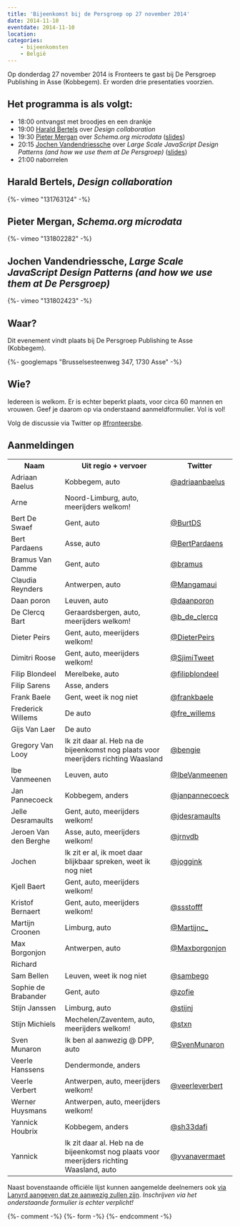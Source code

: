 ```yaml
---
title: 'Bijeenkomst bij de Persgroep op 27 november 2014'
date: 2014-11-10
eventdate: 2014-11-10
location:
categories:
    - bijeenkomsten 
    - België
---
```


Op donderdag 27 november 2014 is Fronteers te gast bij De Persgroep Publishing in Asse (Kobbegem). Er worden drie presentaties voorzien.

## Het programma is als volgt:

-   18:00 ontvangst met broodjes en een drankje
-   19:00 [Harald Bertels](https://twitter.com/Bizonder) over _Design collaboration_
-   19:30 [Pieter Mergan](https://twitter.com/FirstManOnDaMoo) over _Schema.org microdata_ ([slides](http://www.slideshare.net/FirstManOnDaMoon/fronteers-schemaorgv2))
-   20:15 [Jochen Vandendriessche](https://twitter.com/joggink) over _Large Scale JavaScript Design Patterns (and how we use them at De Persgroep)_ ([slides](http://static.joggink.com/fronteers/js-patterns/#/))
-   21:00 naborrelen

## Harald Bertels, _Design collaboration_

<div>
    {%- vimeo "131763124" -%}
</div>

## Pieter Mergan, _Schema.org microdata_

<div>
    {%- vimeo "131802282" -%}
</div>

## Jochen Vandendriessche, _Large Scale JavaScript Design Patterns (and how we use them at De Persgroep)_

<div>
    {%- vimeo "131802423" -%}
</div>

## Waar?

Dit evenement vindt plaats bij De Persgroep Publishing te Asse (Kobbegem).

{%- googlemaps "Brusselsesteenweg 347, 1730 Asse" -%}

## Wie?

Iedereen is welkom. Er is echter beperkt plaats, voor circa 60 mannen en vrouwen. Geef je daarom op via onderstaand aanmeldformulier. Vol is vol!

Volg de discussie via Twitter op [#fronteersbe](https://twitter.com/search?q=%23fronteersbe).

## Aanmeldingen

<table>
<tr>
<th scope="col">Naam</th>
<th scope="col">Uit regio + vervoer</th>
<th scope="col">Twitter</th>
</tr>
<tr>
<td>Adriaan Baelus</td>
<td>Kobbegem, auto</td>
<td><a href="https://twitter.com/adriaanbaelus" rel="nofollow">@adriaanbaelus</a></td>
</tr>
<tr>
<td>Arne</td>
<td>Noord-Limburg, auto, meerijders welkom!</td>
<td></td>
</tr>
<tr>
<td>Bert De Swaef</td>
<td>Gent, auto</td>
<td><a href="https://twitter.com/BurtDS" rel="nofollow">@BurtDS</a></td>
</tr>
<tr>
<td>Bert Pardaens</td>
<td>Asse, auto</td>
<td><a href="https://twitter.com/BertPardaens" rel="nofollow">@BertPardaens</a></td>
</tr>
<tr>
<td>Bramus Van Damme</td>
<td>Gent, auto</td>
<td><a href="https://twitter.com/bramus" rel="nofollow">@bramus</a></td>
</tr>
<tr>
<td>Claudia Reynders</td>
<td>Antwerpen, auto</td>
<td><a href="https://twitter.com/Mangamaui" rel="nofollow">@Mangamaui</a></td>
</tr>
<tr>
<td>Daan poron</td>
<td>Leuven, auto</td>
<td><a href="https://twitter.com/daanporon" rel="nofollow">@daanporon</a></td>
</tr>
<tr>
<td>De Clercq Bart</td>
<td>Geraardsbergen, auto, meerijders welkom!</td>
<td><a href="https://twitter.com/b_de_clercq" rel="nofollow">@b_de_clercq</a></td>
</tr>
<tr>
<td>Dieter Peirs</td>
<td>Gent, auto, meerijders welkom!</td>
<td><a href="https://twitter.com/DieterPeirs" rel="nofollow">@DieterPeirs</a></td>
</tr>
<tr>
<td>Dimitri Roose</td>
<td>Gent, auto, meerijders welkom!</td>
<td><a href="https://twitter.com/SjimiTweet" rel="nofollow">@SjimiTweet</a></td>
</tr>
<tr>
<td>Filip Blondeel</td>
<td>Merelbeke, auto</td>
<td><a href="https://twitter.com/filipblondeel" rel="nofollow">@filipblondeel</a></td>
</tr>
<tr>
<td>Filip Sarens</td>
<td>Asse, anders</td>
<td></td>
</tr>
<tr>
<td>Frank Baele</td>
<td>Gent, weet ik nog niet</td>
<td><a href="https://twitter.com/frankbaele" rel="nofollow">@frankbaele</a></td>
</tr>
<tr>
<td>Frederick Willems</td>
<td>De auto</td>
<td><a href="https://twitter.com/fre_willems" rel="nofollow">@fre_willems</a></td>
</tr>
<tr>
<td>Gijs Van Laer</td>
<td>De auto</td>
<td></td>
</tr>
<tr>
<td>Gregory Van Looy</td>
<td>Ik zit daar al. Heb na de bijeenkomst nog plaats voor meerijders richting Waasland</td>
<td><a href="https://twitter.com/bengie" rel="nofollow">@bengie</a></td>
</tr>
<tr>
<td>Ibe Vanmeenen</td>
<td>Leuven, auto</td>
<td><a href="https://twitter.com/IbeVanmeenen" rel="nofollow">@IbeVanmeenen</a></td>
</tr>
<tr>
<td>Jan Pannecoeck</td>
<td>Kobbegem, anders</td>
<td><a href="https://twitter.com/janpannecoeck" rel="nofollow">@janpannecoeck</a></td>
</tr>
<tr>
<td>Jelle Desramaults</td>
<td>Gent, auto, meerijders welkom!</td>
<td><a href="https://twitter.com/jdesramaults" rel="nofollow">@jdesramaults</a></td>
</tr>
<tr>
<td>Jeroen Van den Berghe</td>
<td>Asse, auto, meerijders welkom!</td>
<td><a href="https://twitter.com/jrnvdb" rel="nofollow">@jrnvdb</a></td>
</tr>
<tr>
<td>Jochen</td>
<td>Ik zit er al, ik moet daar blijkbaar spreken, weet ik nog niet</td>
<td><a href="https://twitter.com/joggink" rel="nofollow">@joggink</a></td>
</tr>
<tr>
<td>Kjell Baert</td>
<td>Gent, auto, meerijders welkom!</td>
<td></td>
</tr>
<tr>
<td>Kristof Bernaert</td>
<td>Gent, auto, meerijders welkom!</td>
<td><a href="https://twitter.com/ssstofff" rel="nofollow">@ssstofff</a></td>
</tr>
<tr>
<td>Martijn Croonen</td>
<td>Limburg, auto</td>
<td><a href="https://twitter.com/Martijnc_" rel="nofollow">@Martijnc_</a></td>
</tr>
<tr>
<td>Max Borgonjon</td>
<td>Antwerpen, auto</td>
<td><a href="https://twitter.com/Maxborgonjon" rel="nofollow">@Maxborgonjon</a></td>
</tr>
<tr>
<td>Richard</td>
<td></td>
<td></td>
</tr>
<tr>
<td>Sam Bellen</td>
<td>Leuven, weet ik nog niet</td>
<td><a href="https://twitter.com/sambego" rel="nofollow">@sambego</a></td>
</tr>
<tr>
<td>Sophie de Brabander</td>
<td>Gent, auto</td>
<td><a href="https://twitter.com/zofie" rel="nofollow">@zofie</a></td>
</tr>
<tr>
<td>Stijn Janssen </td>
<td>Limburg, auto</td>
<td><a href="https://twitter.com/stijnj" rel="nofollow">@stijnj</a></td>
</tr>
<tr>
<td>Stijn Michiels</td>
<td>Mechelen/Zaventem, auto, meerijders welkom!</td>
<td><a href="https://twitter.com/stxn" rel="nofollow">@stxn</a></td>
</tr>
<tr>
<td>Sven Munaron</td>
<td>Ik ben al aanwezig @ DPP, auto</td>
<td><a href="https://twitter.com/SvenMunaron" rel="nofollow">@SvenMunaron</a></td>
</tr>
<tr>
<td>Veerle Hanssens</td>
<td>Dendermonde, anders</td>
<td></td>
</tr>
<tr>
<td>Veerle Verbert</td>
<td>Antwerpen, auto, meerijders welkom!</td>
<td><a href="https://twitter.com/veerleverbert" rel="nofollow">@veerleverbert</a></td>
</tr>
<tr>
<td>Werner Huysmans</td>
<td>Antwerpen, auto, meerijders welkom!</td>
<td></td>
</tr>
<tr>
<td>Yannick Houbrix</td>
<td>Kobbegem, anders</td>
<td><a href="https://twitter.com/sh33dafi" rel="nofollow">@sh33dafi</a></td>
</tr>
<tr>
<td>Yannick</td>
<td>Ik zit daar al. Heb na de bijeenkomst nog plaats voor meerijders richting Waasland, auto</td>
<td><a href="https://twitter.com/yvanavermaet" rel="nofollow">@yvanavermaet</a></td>
</tr>
</table>

Naast bovenstaande officiële lijst kunnen aangemelde deelnemers ook [via Lanyrd aangeven dat ze aanwezig zullen zijn](http://lanyrd.com/2014/fronteersbe-persgroep/). _Inschrijven via het onderstaande formulier is echter verplicht!_

{%- comment -%}
{%- form -%}
{%- endcomment -%}
